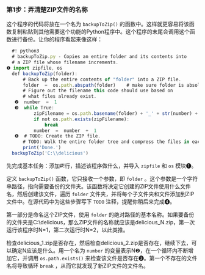 ### 第1步：弄清楚ZIP文件的名称

这个程序的代码将放在一个名为 `backupToZip()` 的函数中。这样就更容易将该函数复制粘贴到其他需要这个功能的Python程序中。这个程序的末尾会调用这个函数进行备份。让你的程序看起来像这样：

```javascript
  #! python3
  # backupToZip.py - Copies an entire folder and its contents into
  # a ZIP file whose filename increments.
❶ import zipfile, os
  def backupToZip(folder):
      # Back up the entire contents of "folder" into a ZIP file.
      folder  =  os.path.abspath(folder)    # make sure folder is absolute
      # Figure out the filename this code should use based on
      # what files already exist.
   ❷  number  =  1
   ❸  while True:
          zipFilename = os.path.basename(folder) + '_' + str(number) + '.zip'
          if not os.path.exists(zipFilename):
              break
          number  =  number  +  1
   ❹  # TODO: Create the ZIP file.
      # TODO: Walk the entire folder tree and compress the files in each folder. 
      print('Done.')
  backupToZip('C:\\delicious')
```

先完成基本任务：添加#!行，描述该程序做什么，并导入 `zipfile` 和 `os` 模块❶。

定义 `backupToZip()` 函数，它只接收一个参数，即 `folder` 。这个参数是一个字符串路径，指向需要备份的文件夹。该函数将决定它创建的ZIP文件使用什么文件名，然后创建该文件，遍历 `folder` 文件夹，并将每个子文件夹和文件添加到ZIP文件中。在源代码中为这些步骤写下 `TODO` 注释，提醒你稍后来完成❹。

第一部分是命名这个ZIP文件，使用 `folder` 的绝对路径的基本名称。如果要备份的文件夹是C:\delicious，那么ZIP文件的名称就应该是delicious_N.zip，第一次运行该程序时N=1，第二次运行时N=2，以此类推。

检查delicious_1.zip是否存在，然后检查delicious_2.zip是否存在，继续下去，可以确定N应该是什么。用一个名为 `number` 的变量表示N❷，在一个循环内不断增加它，并调用 `os.path.exists()` 来检查该文件是否存在❸。第一个不存在的文件名将导致循环 `break` ，从而它就发现了新ZIP文件的文件名。

